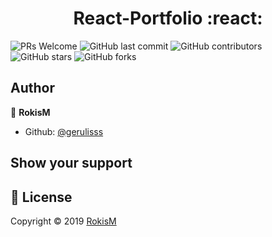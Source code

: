 <h1 align="center">React-Portfolio :react:</h1>	

![PRs Welcome](https://img.shields.io/badge/PRs-welcome-brightgreen.svg)
<img alt="GitHub last commit" src="https://img.shields.io/github/last-commit/gerulisss/React-Portfolio">
<img alt="GitHub contributors" src="https://img.shields.io/github/contributors/gerulisss/React-Portfolio?color=green&style=flat-square">
<img alt="GitHub stars" src="https://img.shields.io/github/stars/gerulisss/React-Portfolio?color=yellow&style=flat-square">
<img alt="GitHub forks" src="https://img.shields.io/github/forks/gerulisss/React-Portfolio?color=green&style=flat-square">


**Author**
-------------------------
👤 **RokisM**

- Github: [@gerulisss](https://github.com/gerulisss)


## Show your support

 📝 **License**
------------------------
Copyright © 2019 [RokisM](https://github.com/gerulisss)<br />
